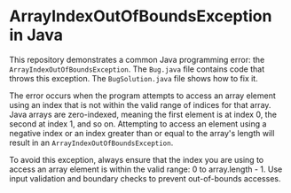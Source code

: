 # ArrayIndexOutOfBoundsException in Java
This repository demonstrates a common Java programming error: the `ArrayIndexOutOfBoundsException`.  The `Bug.java` file contains code that throws this exception. The `BugSolution.java` file shows how to fix it.

The error occurs when the program attempts to access an array element using an index that is not within the valid range of indices for that array.  Java arrays are zero-indexed, meaning the first element is at index 0, the second at index 1, and so on.  Attempting to access an element using a negative index or an index greater than or equal to the array's length will result in an `ArrayIndexOutOfBoundsException`.

To avoid this exception, always ensure that the index you are using to access an array element is within the valid range: 0 to array.length - 1.  Use input validation and boundary checks to prevent out-of-bounds accesses.